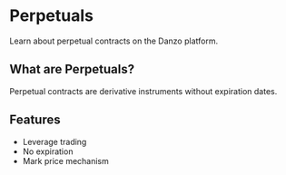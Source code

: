 # Perpetuals

Learn about perpetual contracts on the Danzo platform.

## What are Perpetuals?

Perpetual contracts are derivative instruments without expiration dates.

## Features

- Leverage trading
- No expiration
- Mark price mechanism
